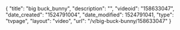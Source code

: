 {
    "title": "big buck_bunny",
    "description": "",
    "videoid": "158633047",
    "date_created": "1524791004",
    "date_modified": 1524791041,
    "type": "tvpage",
    "layout": "video",
    "url": "\/v\/big-buck-bunny\/158633047"
}